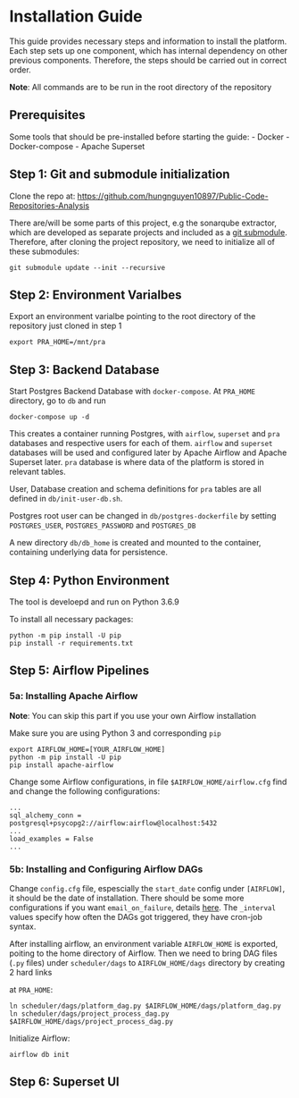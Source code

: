 # Installation Guide

This guide provides necessary steps and information to install the platform. Each step sets up one component, which has internal dependency on other previous components. Therefore, the steps should be carried out in correct order.

**Note**: All commands are to be run in the root directory of the repository

## Prerequisites
Some tools that should be pre-installed before starting the guide:
    - Docker
    - Docker-compose
    - Apache Superset
    
## Step 1: Git and submodule initialization

Clone the repo at: https://github.com/hungnguyen10897/Public-Code-Repositories-Analysis

There are/will be some parts of this project, e.g the sonarqube extractor, which are developed as separate projects and included as a [git submodule](https://git-scm.com/book/en/v2/Git-Tools-Submodules). Therefore, after cloning the project repository, we need to initialize all of these submodules:

```
git submodule update --init --recursive
```

## Step 2: Environment Varialbes

Export an environment varialbe pointing to the root directory of the repository just cloned in step 1
```
export PRA_HOME=/mnt/pra
```
## Step 3: Backend Database

Start Postgres Backend Database with `docker-compose`. At `PRA_HOME` directory, go to `db` and run
```
docker-compose up -d
```
This creates a container running Postgres, with `airflow`, `superset` and `pra` databases and respective users for each of them. `airflow` and `superset` databases will be used and configured later by Apache Airflow and Apache Superset later. `pra` database is where data of the platform is stored in relevant tables.

User, Database creation and schema definitions for `pra` tables are all defined in `db/init-user-db.sh`.

Postgres root user can be changed in `db/postgres-dockerfile` by setting `POSTGRES_USER`, `POSTGRES_PASSWORD` and `POSTGRES_DB`

A new directory `db/db_home` is created and mounted to the container, containing underlying data for persistence.
## Step 4: Python Environment

The tool is develoepd and run on Python 3.6.9

To install all necessary packages: 
```
python -m pip install -U pip
pip install -r requirements.txt
```
## Step 5: Airflow Pipelines

### 5a: Installing Apache Airflow
**Note**: You can skip this part if you use your own Airflow installation

Make sure you are using Python 3 and corresponding `pip`

```
export AIRFLOW_HOME=[YOUR_AIRFLOW_HOME]
python -m pip install -U pip
pip install apache-airflow
```

Change some Airflow configurations, in file `$AIRFLOW_HOME/airflow.cfg` find and change the following configurations:

```
...
sql_alchemy_conn = postgresql+psycopg2://airflow:airflow@localhost:5432
...
load_examples = False
...
```

### 5b: Installing and Configuring Airflow DAGs

Change `config.cfg` file, espescially the `start_date` config under `[AIRFLOW]`, it should be the date of installation. There should be some more configurations if you want `email_on_failure`, details [here](https://helptechcommunity.wordpress.com/2020/04/04/airflow-email-configuration/). The `_interval` values specify how often the DAGs got triggered, they have cron-job syntax.

After installing airflow, an environment variable `AIRFLOW_HOME` is exported, poiting to the home directory of Airflow. Then we need to bring DAG files (`.py` files) under `scheduler/dags` to `AIRFLOW_HOME/dags` directory by creating 2 hard links

at `PRA_HOME`:
```
ln scheduler/dags/platform_dag.py $AIRFLOW_HOME/dags/platform_dag.py
ln scheduler/dags/project_process_dag.py $AIRFLOW_HOME/dags/project_process_dag.py
```

Initialize Airflow:
```
airflow db init
```


## Step 6: Superset UI